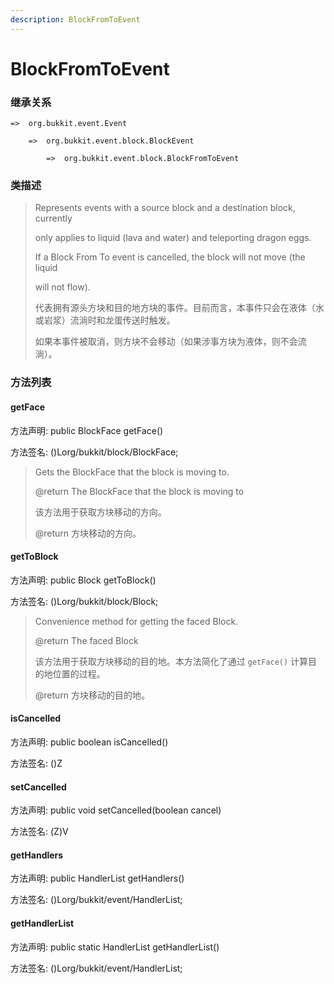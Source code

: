```yaml
---
description: BlockFromToEvent
---
```


# BlockFromToEvent

### 继承关系

    =>  org.bukkit.event.Event

        =>  org.bukkit.event.block.BlockEvent

            =>  org.bukkit.event.block.BlockFromToEvent

### 类描述

> Represents events with a source block and a destination block, currently
>
> only applies to liquid (lava and water) and teleporting dragon eggs.
>
> <p>
>
> If a Block From To event is cancelled, the block will not move (the liquid
>
> will not flow).
>
> 代表拥有源头方块和目的地方块的事件。目前而言，本事件只会在液体（水或岩浆）流淌时和龙蛋传送时触发。
>
> 如果本事件被取消，则方块不会移动（如果涉事方块为液体，则不会流淌）。

### 方法列表

#### getFace

方法声明: public BlockFace getFace()

方法签名: ()Lorg/bukkit/block/BlockFace;

> Gets the BlockFace that the block is moving to.
>
> @return The BlockFace that the block is moving to
>
> 该方法用于获取方块移动的方向。
>
> @return 方块移动的方向。

#### getToBlock

方法声明: public Block getToBlock()

方法签名: ()Lorg/bukkit/block/Block;

> Convenience method for getting the faced Block.
>
> @return The faced Block
>
> 该方法用于获取方块移动的目的地。本方法简化了通过 `getFace()` 计算目的地位置的过程。
>
> @return 方块移动的目的地。

#### isCancelled

方法声明: public boolean isCancelled()

方法签名: ()Z

#### setCancelled

方法声明: public void setCancelled(boolean cancel)

方法签名: (Z)V

#### getHandlers

方法声明: public HandlerList getHandlers()

方法签名: ()Lorg/bukkit/event/HandlerList;

#### getHandlerList

方法声明: public static HandlerList getHandlerList()

方法签名: ()Lorg/bukkit/event/HandlerList;